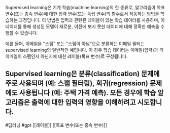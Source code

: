Supervised learning은 기계 학습(machine learning)의 한 종류로, 알고리즘이 목표 변수(또는 종속 변수)에 대한 입력 변수(또는 독립 변수)의 함수로서 작동하는 방법을 학습하는 과정입니다. 이 방법은 입력과 관련된 레이블이 있는 학습 데이터를 사용하며, 이 데이터를 통해 생성된 모델이 새로운, 이전에 보지 못한 데이터에 대해 정확한 예측을 수행할 수 있습니다.

예를 들어, 이메일을 "스팸" 또는 "스팸이 아님"으로 분류하는 이메일 필터는 supervised learning의 일반적인 예입니다. 이 경우 학습 데이터는 이메일(입력)과 각 이메일이 스팸인지 아닌지에 대한 레이블(목표 변수)로 구성됩니다.

Supervised learning은 분류(classification) 문제에 주로 사용되며 (예: 스팸 필터링), 회귀(regression) 문제에도 사용됩니다 (예: 주택 가격 예측). 모든 경우에 학습 알고리즘은 출력에 대한 입력의 영향을 이해하려고 시도합니다.
---
#딥러닝
#gpt 
[[레이블]]
[[목표 변수(또는 종속 변수)]]